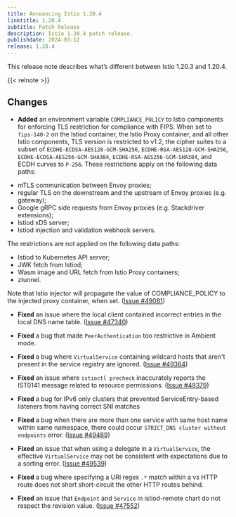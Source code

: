 ```yaml
---
title: Announcing Istio 1.20.4
linktitle: 1.20.4
subtitle: Patch Release
description: Istio 1.20.4 patch release.
publishdate: 2024-03-12
release: 1.20.4
---
```


This release note describes what’s different between Istio 1.20.3 and 1.20.4.

{{< relnote >}}

## Changes

- **Added** an environment variable `COMPLIANCE_POLICY` to Istio components for
  enforcing TLS restriction for compliance with FIPS. When set to `fips-140-2`
  on the Istiod container, the Istio Proxy container, and all other Istio
  components, TLS version is restricted to v1.2, the cipher suites to a subset
  of `ECDHE-ECDSA-AES128-GCM-SHA256`, `ECDHE-RSA-AES128-GCM-SHA256`,
  `ECDHE-ECDSA-AES256-GCM-SHA384`, `ECDHE-RSA-AES256-GCM-SHA384`, and ECDH
  curves to `P-256`. These restrictions apply on the following data paths:

* mTLS communication between Envoy proxies;
* regular TLS on the downstream and the upstream of Envoy proxies (e.g. gateway);
* Google gRPC side requests from Envoy proxies (e.g. Stackdriver extensions);
* Istiod xDS server;
* Istiod injection and validation webhook servers.

The restrictions are not applied on the following data paths:

* Istiod to Kubernetes API server;
* JWK fetch from Istiod;
* Wasm image and URL fetch from Istio Proxy containers;
* ztunnel.

Note that Istio injector will propagate the value of COMPLIANCE_POLICY to the
injected proxy container, when set.
([Issue #49081](https://github.com/istio/istio/issues/49081))

- **Fixed** an issue where the local client contained incorrect entries in the local DNS name
  table. ([Issue #47340](https://github.com/istio/istio/issues/47340))

- **Fixed** a bug that made `PeerAuthentication` too restrictive in Ambient mode.

- **Fixed** a bug where `VirtualService` containing wildcard hosts that aren't present in the service registry are
  ignored.
  ([Issue #49364](https://github.com/istio/istio/issues/49364))

- **Fixed** an issue where `istioctl precheck` inaccurately reports the IST0141 message related to resource permissions.
  ([Issue #49379](https://github.com/istio/istio/issues/49379))

- **Fixed** a bug for IPv6 only clusters that prevented ServiceEntry-based listeners from having correct SNI matches

- **Fixed** a bug when there are more than one service with same host name within same namespace, there could
  occur `STRICT_DNS cluster without endpoints` error.
  ([Issue #49489](https://github.com/istio/istio/issues/49489))

- **Fixed** an issue that when using a delegate in a `VirtualService`, the effective `VirtualService` may not be consistent
  with expectations due to a sorting error.
  ([Issue #49539](https://github.com/istio/istio/issues/49539))

- **Fixed** a bug where specifying a URI regex `.*` match within a vs HTTP route does not short short-circuit the other HTTP
  routes behind.

- **Fixed** an issue that `Endpoint` and `Service` in istiod-remote chart do not respect the revision value.
  ([Issue #47552](https://github.com/istio/istio/issues/47552))
